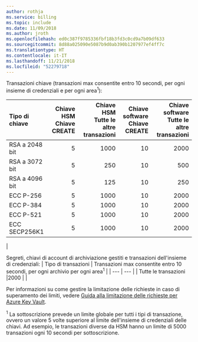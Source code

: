 ```yaml
---
author: rothja
ms.service: billing
ms.topic: include
ms.date: 11/09/2018
ms.author: jroth
ms.openlocfilehash: ed0c387f9785336fbf18b3fd3c0cd9a7b09df633
ms.sourcegitcommit: 8d88a025090e5087b9d0ab390b1207977ef4ff7c
ms.translationtype: HT
ms.contentlocale: it-IT
ms.lasthandoff: 11/21/2018
ms.locfileid: "52279718"
---
```

Transazioni chiave (transazioni max consentite entro 10 secondi, per ogni insieme di credenziali e per ogni area<sup>1</sup>):

|Tipo di chiave|Chiave HSM<br>Chiave CREATE|Chiave HSM<br>Tutte le altre transazioni|Chiave software<br>Chiave CREATE|Chiave software<br>Tutte le altre transazioni|
|:---|---:|---:|---:|---:|
|RSA a 2048 bit|5|1000|10|2000|
|RSA a 3072 bit|5|250|10|500|
|RSA a 4096 bit|5|125|10|250|
|ECC P-256|5|1000|10|2000|
|ECC P-384|5|1000|10|2000|
|ECC P-521|5|1000|10|2000|
|ECC SECP256K1|5|1000|10|2000|
|

Segreti, chiavi di account di archiviazione gestiti e transazioni dell'insieme di credenziali:
| Tipo di transazioni | Transazioni max consentite entro 10 secondi, per ogni archivio per ogni area<sup>1</sup> |
| --- | --- |
| Tutte le transazioni |2000 |
|

Per informazioni su come gestire la limitazione delle richieste in caso di superamento dei limiti, vedere [Guida alla limitazione delle richieste per Azure Key Vault](../articles/key-vault/key-vault-ovw-throttling.md).

<sup>1</sup> La sottoscrizione prevede un limite globale per tutti i tipi di transazione, ovvero un valore 5 volte superiore al limite dell'insieme di credenziali delle chiavi. Ad esempio, le transazioni diverse da HSM hanno un limite di 5000 transazioni ogni 10 secondi per sottoscrizione.
